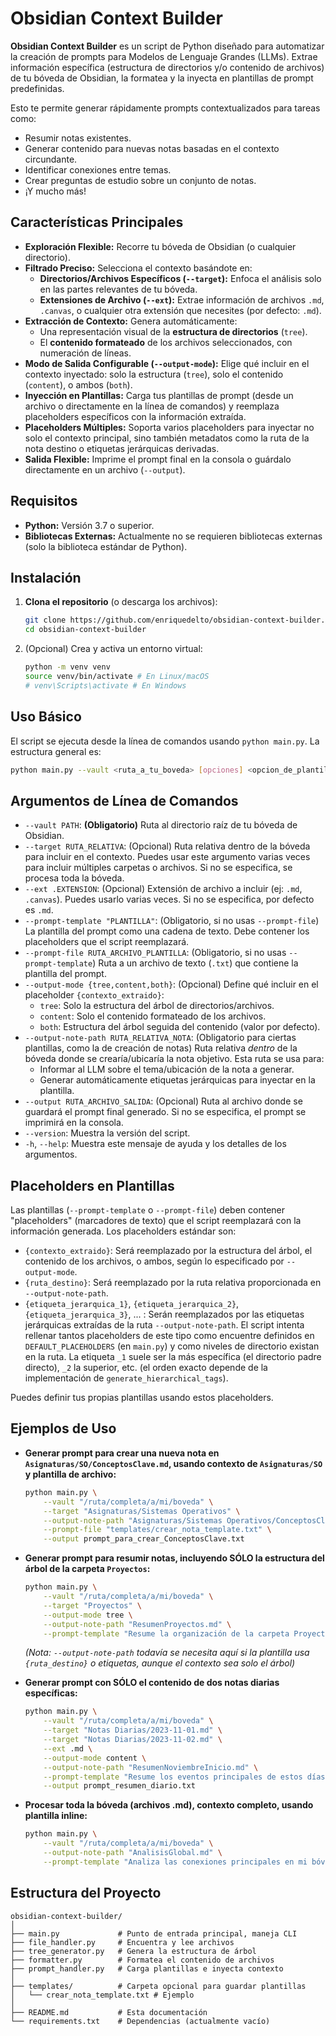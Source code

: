 # Obsidian Context Builder

**Obsidian Context Builder** es un script de Python diseñado para automatizar la creación de prompts para Modelos de Lenguaje Grandes (LLMs). Extrae información específica (estructura de directorios y/o contenido de archivos) de tu bóveda de Obsidian, la formatea y la inyecta en plantillas de prompt predefinidas.

Esto te permite generar rápidamente prompts contextualizados para tareas como:

*   Resumir notas existentes.
*   Generar contenido para nuevas notas basadas en el contexto circundante.
*   Identificar conexiones entre temas.
*   Crear preguntas de estudio sobre un conjunto de notas.
*   ¡Y mucho más!

## Características Principales

*   **Exploración Flexible:** Recorre tu bóveda de Obsidian (o cualquier directorio).
*   **Filtrado Preciso:** Selecciona el contexto basándote en:
    *   **Directorios/Archivos Específicos (`--target`):** Enfoca el análisis solo en las partes relevantes de tu bóveda.
    *   **Extensiones de Archivo (`--ext`):** Extrae información de archivos `.md`, `.canvas`, o cualquier otra extensión que necesites (por defecto: `.md`).
*   **Extracción de Contexto:** Genera automáticamente:
    *   Una representación visual de la **estructura de directorios** (`tree`).
    *   El **contenido formateado** de los archivos seleccionados, con numeración de líneas.
*   **Modo de Salida Configurable (`--output-mode`):** Elige qué incluir en el contexto inyectado: solo la estructura (`tree`), solo el contenido (`content`), o ambos (`both`).
*   **Inyección en Plantillas:** Carga tus plantillas de prompt (desde un archivo o directamente en la línea de comandos) y reemplaza placeholders específicos con la información extraída.
*   **Placeholders Múltiples:** Soporta varios placeholders para inyectar no solo el contexto principal, sino también metadatos como la ruta de la nota destino o etiquetas jerárquicas derivadas.
*   **Salida Flexible:** Imprime el prompt final en la consola o guárdalo directamente en un archivo (`--output`).

## Requisitos

*   **Python:** Versión 3.7 o superior.
*   **Bibliotecas Externas:** Actualmente no se requieren bibliotecas externas (solo la biblioteca estándar de Python).

## Instalación

1.  **Clona el repositorio** (o descarga los archivos):
    ```bash
    git clone https://github.com/enriquedelto/obsidian-context-builder.git # Reemplaza con tu URL real si es diferente
    cd obsidian-context-builder
    ```
2.  (Opcional) Crea y activa un entorno virtual:
    ```bash
    python -m venv venv
    source venv/bin/activate # En Linux/macOS
    # venv\Scripts\activate # En Windows
    ```

## Uso Básico

El script se ejecuta desde la línea de comandos usando `python main.py`. La estructura general es:

```bash
python main.py --vault <ruta_a_tu_boveda> [opciones] <opcion_de_plantilla>
```

## Argumentos de Línea de Comandos

*   `--vault PATH`: **(Obligatorio)** Ruta al directorio raíz de tu bóveda de Obsidian.
*   `--target RUTA_RELATIVA`: (Opcional) Ruta relativa dentro de la bóveda para incluir en el contexto. Puedes usar este argumento varias veces para incluir múltiples carpetas o archivos. Si no se especifica, se procesa toda la bóveda.
*   `--ext .EXTENSION`: (Opcional) Extensión de archivo a incluir (ej: `.md`, `.canvas`). Puedes usarlo varias veces. Si no se especifica, por defecto es `.md`.
*   `--prompt-template "PLANTILLA"`: (Obligatorio, si no usas `--prompt-file`) La plantilla del prompt como una cadena de texto. Debe contener los placeholders que el script reemplazará.
*   `--prompt-file RUTA_ARCHIVO_PLANTILLA`: (Obligatorio, si no usas `--prompt-template`) Ruta a un archivo de texto (`.txt`) que contiene la plantilla del prompt.
*   `--output-mode {tree,content,both}`: (Opcional) Define qué incluir en el placeholder `{contexto_extraido}`:
    *   `tree`: Solo la estructura del árbol de directorios/archivos.
    *   `content`: Solo el contenido formateado de los archivos.
    *   `both`: Estructura del árbol seguida del contenido (valor por defecto).
*   `--output-note-path RUTA_RELATIVA_NOTA`: (Obligatorio para ciertas plantillas, como la de creación de notas) Ruta relativa *dentro* de la bóveda donde se crearía/ubicaría la nota objetivo. Esta ruta se usa para:
    *   Informar al LLM sobre el tema/ubicación de la nota a generar.
    *   Generar automáticamente etiquetas jerárquicas para inyectar en la plantilla.
*   `--output RUTA_ARCHIVO_SALIDA`: (Opcional) Ruta al archivo donde se guardará el prompt final generado. Si no se especifica, el prompt se imprimirá en la consola.
*   `--version`: Muestra la versión del script.
*   `-h`, `--help`: Muestra este mensaje de ayuda y los detalles de los argumentos.

## Placeholders en Plantillas

Las plantillas (`--prompt-template` o `--prompt-file`) deben contener "placeholders" (marcadores de texto) que el script reemplazará con la información generada. Los placeholders estándar son:

*   `{contexto_extraido}`: Será reemplazado por la estructura del árbol, el contenido de los archivos, o ambos, según lo especificado por `--output-mode`.
*   `{ruta_destino}`: Será reemplazado por la ruta relativa proporcionada en `--output-note-path`.
*   `{etiqueta_jerarquica_1}`, `{etiqueta_jerarquica_2}`, `{etiqueta_jerarquica_3}`, ... : Serán reemplazados por las etiquetas jerárquicas extraídas de la ruta `--output-note-path`. El script intenta rellenar tantos placeholders de este tipo como encuentre definidos en `DEFAULT_PLACEHOLDERS` (en `main.py`) y como niveles de directorio existan en la ruta. La etiqueta `_1` suele ser la más específica (el directorio padre directo), `_2` la superior, etc. (el orden exacto depende de la implementación de `generate_hierarchical_tags`).

Puedes definir tus propias plantillas usando estos placeholders.

## Ejemplos de Uso

*   **Generar prompt para crear una nueva nota en `Asignaturas/SO/ConceptosClave.md`, usando contexto de `Asignaturas/SO` y plantilla de archivo:**
    ```bash
    python main.py \
        --vault "/ruta/completa/a/mi/boveda" \
        --target "Asignaturas/Sistemas Operativos" \
        --output-note-path "Asignaturas/Sistemas Operativos/ConceptosClave.md" \
        --prompt-file "templates/crear_nota_template.txt" \
        --output prompt_para_crear_ConceptosClave.txt
    ```

*   **Generar prompt para resumir notas, incluyendo SÓLO la estructura del árbol de la carpeta `Proyectos`:**
    ```bash
    python main.py \
        --vault "/ruta/completa/a/mi/boveda" \
        --target "Proyectos" \
        --output-mode tree \
        --output-note-path "ResumenProyectos.md" \
        --prompt-template "Resume la organización de la carpeta Proyectos basada en esta estructura: {contexto_extraido}"
    ```
    *(Nota: `--output-note-path` todavía se necesita aquí si la plantilla usa `{ruta_destino}` o etiquetas, aunque el contexto sea solo el árbol)*

*   **Generar prompt con SÓLO el contenido de dos notas diarias específicas:**
    ```bash
    python main.py \
        --vault "/ruta/completa/a/mi/boveda" \
        --target "Notas Diarias/2023-11-01.md" \
        --target "Notas Diarias/2023-11-02.md" \
        --ext .md \
        --output-mode content \
        --output-note-path "ResumenNoviembreInicio.md" \
        --prompt-template "Resume los eventos principales de estos días: {contexto_extraido}" \
        --output prompt_resumen_diario.txt
    ```

*   **Procesar toda la bóveda (archivos .md), contexto completo, usando plantilla inline:**
    ```bash
    python main.py \
        --vault "/ruta/completa/a/mi/boveda" \
        --output-note-path "AnalisisGlobal.md" \
        --prompt-template "Analiza las conexiones principales en mi bóveda: {contexto_extraido}. La nota se llamaría {ruta_destino}."
    ```

## Estructura del Proyecto

```
obsidian-context-builder/
│
├── main.py             # Punto de entrada principal, maneja CLI
├── file_handler.py     # Encuentra y lee archivos
├── tree_generator.py   # Genera la estructura de árbol
├── formatter.py        # Formatea el contenido de archivos
├── prompt_handler.py   # Carga plantillas e inyecta contexto
│
├── templates/          # Carpeta opcional para guardar plantillas
│   └── crear_nota_template.txt # Ejemplo
│
├── README.md           # Esta documentación
└── requirements.txt    # Dependencias (actualmente vacío)
```
